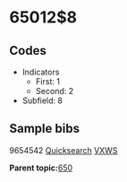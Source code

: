 # 65012$8

## Codes

-   Indicators
    -   First: 1
    -   Second: 2
-   Subfield: 8

## Sample bibs

9654542 [Quicksearch](https://search.library.yale.edu/catalog/9654542) [VXWS](http://prodorbis.library.yale.edu:7014/vxws/GetHoldingsService?bibId=9654542)

**Parent topic:**[650](../../tags/650/650.md)

